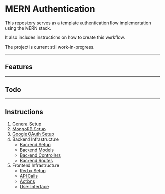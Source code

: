 # MERN Authentication

This repository serves as a template authentication flow implementation using the MERN stack.

It also includes instructions on how to create this workflow.

The project is current still work-in-progress.

---

## Features

---

## Todo

---

## Instructions

1. [General Setup](./instructions/1-setup.md)
2. [MongoDB Setup](./instructions/2-mongodb.md)
3. [Google OAuth Setup](./instructions/3-google-oauth.md)
4. Backend Infrastructure
   - [Backend Setup](./instructions/4a-backend.md)
   - [Backend Models](./instructions/4b-backend-models.md)
   - [Backend Controllers](./instructions/4c-backend-controllers.md)
   - [Backend Routes](./instructions/4d-backend-routes.md)
5. Frontend Infrastructure
   - [Redux Setup](./instructions/5a-redux.md)
   - [API Calls](./instructions/5b-api.md)
   - [Actions](./instructions/5c-actions.md)
   - [User Interface](./instructions/5d-ui.md)
